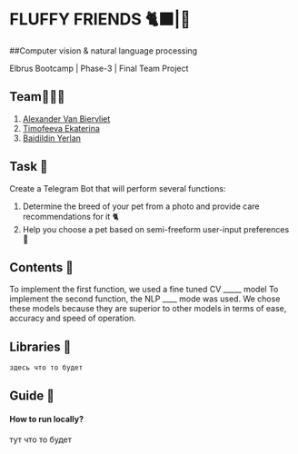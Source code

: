 # FLUFFY FRIENDS 🐈‍⬛|🐩
##Computer vision & natural language processing 

Elbrus Bootcamp | Phase-3 | Final Team Project

## Team🧑🏻‍💻

1. [Alexander Van Biervliet](https://github.com/Awlly)
2. [Timofeeva Ekaterina](https://github.com/katyyyyyas)
3. [Baidildin Yerlan ](https://github.com/YerlanBaidildin)

## Task 📌
Create a Telegram Bot that will perform several functions:
1. Determine the breed of your pet from a photo and provide care recommendations for it 🐈
2. Help you choose a pet based on semi-freeform user-input preferences 🦮

   
## Contents 📝
To implement the first function, we used a fine tuned CV _____ model
To implement the second function, the NLP ____ mode was used.
We chose these models because they are superior to other models in terms of ease, accuracy and speed of operation.

## Libraries 📖
```python
здесь что то будет
```
## Guide 📜 
####  How to run locally?
тут что то будет
